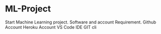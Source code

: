 # ML-Project
Start Machine Learning project.
Software and account Requirement.
Github Account
Heroku Account
VS Code IDE
GIT cli
